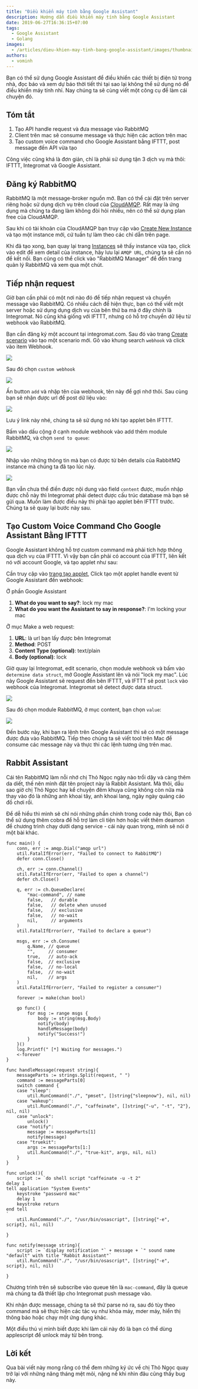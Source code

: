 ```yaml
---
title: "Điều khiển máy tính bằng Google Assistant"
description: Hướng dẫn điều khiển máy tính bằng Google Assistant
date: 2019-06-27T16:36:15+07:00
tags: 
  - Google Assistant
  - Golang
images:
  - /articles/dieu-khien-may-tinh-bang-google-assistant/images/thumbnail.png
authors:
  - vominh
---
```


Bạn có thể sử dụng Google Assistant để điều khiển các thiết bị điện tử trong nhà, đọc báo và xem dự báo thời tiết thì tại sao lại không thể sử dụng nó để điều khiển máy tính nhỉ. Nay chúng ta sẽ cùng viết một công cụ để làm cái chuyện đó.

## Tóm tắt

1. Tạo API handle request và đưa message vào RabbitMQ
1. Client trên mac sẽ consume message và thực hiện các action trên mac
1. Tạo custom voice command cho Google Assistant bằng IFTTT, post message đến API vừa tạo

Công việc cũng khá là đơn giản, chỉ là phải sử dụng tận 3 dịch vụ mà thôi: IFTTT, Integromat và Google Assistant.

## Đăng ký RabbitMQ

RabbitMQ là một message-broker nguồn mở. Bạn có thể cài đặt trên server riêng hoặc sử dụng dịch vụ trên cloud của [CloudAMQP](https://www.cloudamqp.com/). Rất may là ứng dụng mà chúng ta đang làm không đòi hỏi nhiều, nên có thể sử dụng plan free của CloudAMQP.

Sau khi có tài khoản của CloudAMQP bạn truy cập vào [Create New Instance](https://customer.cloudamqp.com/instance/create) và tạo một instance mới, cứ tuần tự làm theo các chỉ dẫn trên page.

Khi đã tạo xong, bạn quay lại trang [Instances](https://customer.cloudamqp.com/instance) sẽ thấy instance vừa tạo, click vào edit để xem detail của instance, hãy lưu lại `AMQP URL`, chúng ta sẽ cần nó để kết nối. Bạn cũng có thể click vào "RabbitMQ Manager" để đến trang quản lý RabbitMQ và xem qua một chút.

## Tiếp nhận request

Giờ bạn cần phải có một nơi nào đó để tiếp nhận request và chuyển message vào RabbitMQ. Có nhiều cách để hiện thực, bạn có thể viết một server hoặc sử dụng dụng dịch vụ của bên thứ ba mà ở đây chính là Integromat. Nó cũng khá giống với IFTTT, nhưng có hỗ trợ chuyển dữ liệu từ webhook vào RabbitMQ. 

Bạn cần đăng ký một account tại integromat.com. Sau đó vào trang [Create scenario](https://www.integromat.com/scenario/add) vào tạo một scenario mới. Gõ vào khung search `webhook` và click vào item Webhook.

![](/articles/dieu-khien-may-tinh-bang-google-assistant/images/1.jpg)

Sau đó chọn `custom webhook`

![](/articles/dieu-khien-may-tinh-bang-google-assistant/images/2.jpg)

Ấn button `add` và nhập tên của webhook, tên này để gợi nhớ thôi.  Sau cùng bạn sẽ nhận được url để post dữ liệu vào:

![](/articles/dieu-khien-may-tinh-bang-google-assistant/images/3.jpg)

Lưu ý link này nhé, chúng ta sẽ sử dụng nó khi tạo applet bên IFTTT.

Bấm vào dấu cộng ở cạnh module webhook vào add thêm module RabbitMQ, và chọn `send to queue`:

![](/articles/dieu-khien-may-tinh-bang-google-assistant/images/4.jpg)

Nhập vào những thông tin mà bạn có được từ bên details của RabbitMQ instance mà chúng ta đã tạo lúc nảy.

![](/articles/dieu-khien-may-tinh-bang-google-assistant/images/5.jpg)

Bạn vẫn chưa thể điền được nội dung vào field `content` được, muốn nhập được chỗ này thì Integromat phải detect được cấu trúc database mà bạn sẽ gửi qua. Muốn làm được điều này thì phải tạo applet bên IFTTT trước. Chúng ta sẽ quay lại bước này sau.

## Tạo Custom Voice Command Cho Google Assistant Bằng IFTTT

Google Assistant không hỗ trợ custom command mà phải tích hợp thông qua dịch vụ của IFTTT. Vì vậy bạn cần phải có account của IFTTT, liên kết nó với account Google, và tạo applet như sau:

Cần truy cập vào [trang tạo applet](https://ifttt.com/create), Click tạo một applet handle event từ Google Assistant đến webhook:

Ở phần Google Assistant

1. **What do you want to say?**: lock my mac
1. **What do you want the Assistant to say in response?**: I'm locking your mac

Ở mục Make a web request:

1. **URL**: là url bạn lấy được bên Integromat
1. **Method**: POST
1. **Content Type (optional)**: text/plain
1. **Body (optional)**: lock

Giờ quay lại Integromat, edit scenario, chọn module webhook và bấm vào `determine data struct`, mở Google Assistant lên và nói "lock my mac". Lúc này Google Assistant sẽ request đến bên IFTTT, và IFTTT sẽ post `lock` vào webhook của Integromat. Integromat sẽ detect được data struct.

![](/articles/dieu-khien-may-tinh-bang-google-assistant/images/6.jpg)

Sau đó chọn module RabbitMQ, ở mục content, bạn chọn `value`:

![](/articles/dieu-khien-may-tinh-bang-google-assistant/images/7.jpg)

Đến bước này, khi bạn ra lệnh trên Google Assistant thì sẽ có một message được đưa vào RabbitMQ. Tiếp theo chúng ta sẽ viết tool trên Mac để consume các message này và thực thi các lệnh tương ứng trên mac.

## Rabbit Assistant

Cái tên RabbitMQ làm nỗi nhớ chị Thỏ Ngọc ngày nào trổi dậy và càng thêm da diết, thế nên mình đặt tên project này là Rabbit  Assistant. Mà thôi, dẫu sao giờ chị Thỏ Ngọc hay kể chuyện đêm khuya cũng không còn nữa mà thay vào đó là những anh khoai tây, anh khoai lang, ngày ngày quảng cáo đồ chơi rồi.

Để dễ hiểu thì mình sẽ chỉ nói những phần chính trong code này thôi, Bạn có thể sử dụng thêm cobra để hỗ trợ làm cli tiện hơn hoặc viết thêm deamon để chương trình chạy dưới dạng service - cái này quan trọng, mình sẽ nói ở một bài khác.

```
func main() {
	conn, err := amqp.Dial("amqp url")
	util.FatalIfError(err, "Failed to connect to RabbitMQ")
	defer conn.Close()

	ch, err := conn.Channel()
	util.FatalIfError(err, "Failed to open a channel")
	defer ch.Close()

	q, err := ch.QueueDeclare(
		"mac-command", // name
		false,   // durable
		false,   // delete when unused
		false,   // exclusive
		false,   // no-wait
		nil,     // arguments
	)
	util.FatalIfError(err, "Failed to declare a queue")

	msgs, err := ch.Consume(
		q.Name, // queue
		"",     // consumer
		true,   // auto-ack
		false,  // exclusive
		false,  // no-local
		false,  // no-wait
		nil,    // args
	)
	util.FatalIfError(err, "Failed to register a consumer")

	forever := make(chan bool)

	go func() {
		for msg := range msgs {
			body := string(msg.Body)
			notify(body)
			handleMessage(body)
			notify("Success!")
		}
	}()
	log.Printf(" [*] Waiting for messages.")
	<-forever
}

func handleMessage(request string){
	messageParts := strings.Split(request, " ")
	command := messageParts[0]
	switch command {
	case "sleep":
		util.RunCommand("./", "pmset", []string{"sleepnow"}, nil, nil)
	case "wakeup":
		util.RunCommand("./", "caffeinate", []string{"-u", "-t", "2"}, nil, nil)
	case "unlock":
		unlock()
	case "notify":
		message := messageParts[1]
		notify(message)
	case "truekit":
		args := messageParts[1:]
		util.RunCommand("./", "true-kit", args, nil, nil)
	}
}

func unlock(){
	script := `do shell script "caffeinate -u -t 2"
delay 1
tell application "System Events"
    keystroke "password mac"
    delay 1
    keystroke return
end tell
`
	util.RunCommand("./", "/usr/bin/osascript", []string{"-e", script}, nil, nil)

}

func notify(message string){
	script := `display notification "` + message + `" sound name "default" with title "Rabbit Assistant"`
	util.RunCommand("./", "/usr/bin/osascript", []string{"-e", script}, nil, nil)

}
```

Chương trình trên sẽ subscribe vào queue tên là `mac-command`, đây là queue mà chúng ta đã thiết lập cho Integromat push message vào.

Khi nhận được message, chúng ta sẽ thử parse nó ra, sau đó tùy theo command mà sẽ thực hiện các tác vụ như khóa máy, mơer máy, hiển thị thông báo hoặc chạy một ứng dụng khác.

Một điều thú vị mình biết được khi làm cái này đó là bạn có thể dùng applescript để unlock máy từ bên trong.

## Lời kết

Qua bài viết này mong rằng có thể đem những ký ức về chị Thỏ Ngọc quay trở lại với những năng tháng mệt mỏi, nặng nề khi nhìn đâu cũng thấy bug này.  
